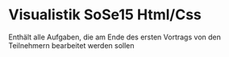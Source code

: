 # Visualistik SoSe15 Html/Css

Enthält alle Aufgaben, die am Ende des ersten Vortrags von den Teilnehmern bearbeitet werden sollen
